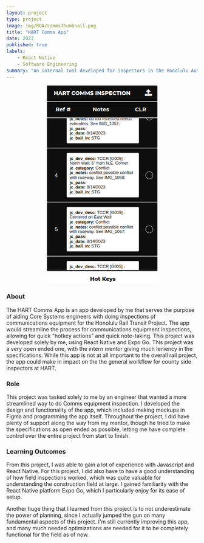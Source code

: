```yaml
---
layout: project
type: project
image: img/RQA/commsThumbnail.png
title: "HART Comms App"
date: 2023
published: true
labels:
    - React Native
    - Software Engineering
summary: "An internal tool developed for inspectors in the Honolulu Authority for Rapid Transportation"
---
```

<p align="center">
    <img src="../img/RQA/commsInspection.png">
</p>

### About 
The HART Comms App is an app developed by me that serves the purpose of aiding Core Systems engineers with doing inspections of communications equipment for the Honolulu Rail Transit Project. The app would streamline the process for communications equipment inspections, allowing for quick "hotkey actions" and quick note-taking. This project was developed solely by me, using React Native and Expo Go. This project was a very open ended one, with the intern mentor giving much leniency in the specifications. While this app is not at all important to the overall rail project, the app could make in impact on the the general workflow for county side inspectors at HART.

### Role
This project was tasked solely to me by an engineer that wanted a more streamlined way to do Comms equipment inspection. I developed the design and functionality of the app, which included making mockups in Figma and programming the app itself. Throughout the project, I did have plenty of support along the way from my mentor, though he tried to make the specifications as open ended as possible, letting me have complete control over the entire project from start to finish.

### Learning Outcomes
From this project, I was able to gain a lot of experience with Javascript and React Native. For this project, I did also have to have a good understanding of how field inspections worked, which was quite valuable for understanding the construction field at large. I gained familiarity with the React Native platform Expo Go, which I particularly enjoy for its ease of setup. 

Another huge thing that I learned from this project is to not underestimate the power of planning, since I actually jumped the gun on many fundamental aspects of this project. I'm still currently improving this app, and many much needed optimizations are needed for it to be completely functional for the field as of now.
